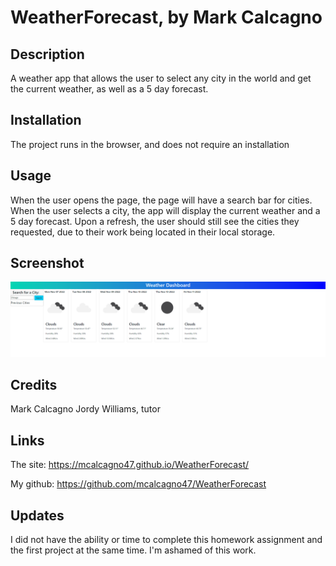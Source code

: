 # WeatherForecast, by Mark Calcagno

## Description
A weather app that allows the user to select any city in the world and get the current weather, as well as a 5 day forecast.

## Installation
The project runs in the browser, and does not require an installation

## Usage
When the user opens the page, the page will have a search bar for cities.  When the user selects a city, the app will display the current weather and a 5 day forecast.  Upon a refresh, the user should still see the cities they requested, due to their work being located in their local storage.

## Screenshot
![Screenshot](./assets/screenshot/weatherappscreenshot.png "Screenshot of weather app")

## Credits
Mark Calcagno
Jordy Williams, tutor

## Links
The site: https://mcalcagno47.github.io/WeatherForecast/

My github: https://github.com/mcalcagno47/WeatherForecast   

## Updates
I did not have the ability or time to complete this homework assignment and the first project at the same time.  I'm ashamed of this work.
